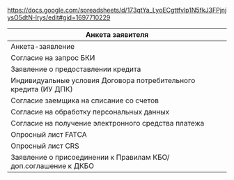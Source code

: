 https://docs.google.com/spreadsheets/d/173qtYa_LyoECgttfvlp1N5fkJ3FPjnjysO5dtN-lrys/edit#gid=1697710229

| Анкета заявителя                                                 |
| ---------------------------------------------------------------- |
| Анкета-заявление                                                 |
| Согласие на запрос БКИ                                           |
| Заявление о предоставлении кредита                               |
| Индивидуальные условия Договора потребительного кредита (ИУ ДПК) |
| Согласие заемщика на списание со счетов                          |
| Согласие на обработку персональных данных                        |
| Согласие на получение электронного средства платежа              |
| Опросный лист FATCA                                              |
| Опросный лист CRS                                                |
| Заявление о присоединении к Правилам КБО/ доп.соглашение к ДКБО  |
